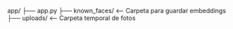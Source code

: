 app/
├── app.py
├── known_faces/          <-- Carpeta para guardar embeddings
├── uploads/              <-- Carpeta temporal de fotos


